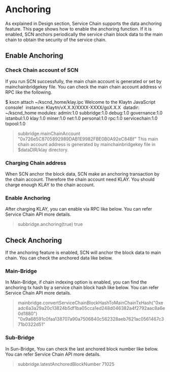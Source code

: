 # Anchoring

As explained in Design section, Service Chain supports the data anchoring feature. This page shows how to enable the anchoring function. If it is enabled, SCN anchors periodically the service chain block data to the main chain to obtain the security of the service chain.

## Enable Anchoring
### Check Chain account of SCN
If you run SCN successfully, the main chain account is generated or set by mainchainbridgekey file. You can check the main chain account address vi RPC like the following.

$ kscn attach ~/kscnd_home/klay.ipc
Welcome to the Klaytn JavaScript console!
​
instance: Klaytn/vX.X.X/XXXX-XXXX/goX.X.X
​
 datadir: ~/kscnd_home
 modules: admin:1.0 subbridge:1.0 debug:1.0 governance:1.0 istanbul:1.0 klay:1.0 miner:1.0 net:1.0 personal:1.0 rpc:1.0 servicechain:1.0 txpool:1.0
 > subbridge.mainChainAccount
 "0x726e5C8705892989DAB1E9982FBE0B0A92eC84Bf"
This main chain account address is generated by mainchainbridgekey file in $dataDIR/klay directory.

### Charging Chain address
When SCN anchor the block data, SCN make an anchoring transaction by the chain account. Therefore the chain account need KLAY. You should charge enough KLAY to the chain account.

### Enable Anchoring
After charging KLAY, you can enable via RPC like below. You can refer Service Chain API more details.

> subbridge.anchoring(true)
true
## Check Anchoring
If the anchoring feature is enabled, SCN will anchor the block data to main chain. You can check the anchored data like below.

### Main-Bridge
In Main-Bridge, if chain indexing option is enabled, you can find the anchoring tx hash by a service chain block hash like below. You can refer Service Chain API more details.

> mainbridge.convertServiceChainBlockHashToMainChainTxHash("0xeadc6a3a29a20c13824b5df1ba05cca1ed248d046382a4f2792aac8a6e0d1880")
"0x9a68591c0faa138707a90a7506840c562328aeb7621ac0561467c371b0322d51"
### Sub-Bridge
In Sun-Bridge, You can check the last anchored block number like below. You can refer Service Chain API more details.

> subbridge.latestAnchoredBlockNumber
71025
